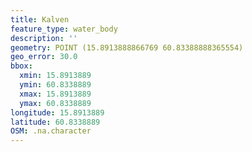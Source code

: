 ```yaml
---
title: Kalven
feature_type: water_body
description: ''
geometry: POINT (15.8913888866769 60.83388888365554)
geo_error: 30.0
bbox:
  xmin: 15.8913889
  ymin: 60.8338889
  xmax: 15.8913889
  ymax: 60.8338889
longitude: 15.8913889
latitude: 60.8338889
OSM: .na.character
---
```

